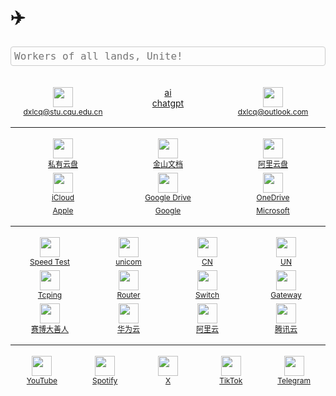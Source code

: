 # ✈️

<style>
  .container {
    display: flex;
    text-align: center;
  }
  .item {
    flex: 1;
    margin: 3px 0;
  }
  .search-container {
    width: 100%; /* 搜索框宽度与页面相同 */
    margin: 0 auto;
  }
  .search-container textarea {
    width: 100%;
    padding: 5px;
    font-size: 16px;
    border: 1px solid #ccc;
    border-radius: 4px;
    background-color: transparent;
    outline: none;
    resize: none; /* 禁止用户手动调整大小 */
    overflow: hidden; /* 防止出现滚动条 */
  }
  /* 图标容器样式 */
  .rounded-icon {
    width: 32px; /* 图标宽度 */
    height: 32px; /* 图标高度 */
    border-radius: 10px; /* 圆角半径 */
    display: inline-block; /* 行内块元素 */
    cursor: pointer; /* 鼠标悬停时显示手型光标 */
    transition: transform 0.3s; /* 动画过渡效果 */
  }

  /* 鼠标悬停时的效果 */
  .rounded-icon:hover {
    transform: scale(1.05); /* 放大图标 */
  }

  /* 图标内的图片样式 */
  .rounded-icon img {
    width: 100%;
    height: 100%;
    object-fit: contain; /* 保持图像比例并完全适应容器 */
  }
</style>

<div class="search-container">
  <form action="https://dxlcq.cn/proxy" method="GET">
    <textarea id="searchBox" name="q" placeholder="Workers of all lands, Unite!" rows="1"
      oninput="this.style.height = ''; this.style.height = this.scrollHeight + 'px';"
      onkeydown="if(event.key==='Enter' && !event.shiftKey){
        event.preventDefault();
        if(this.value.trim() !== ''){ this.form.submit(); }
      }"></textarea>
  </form>
</div>

<script>
  window.onload = function() {
    document.getElementById('searchBox').focus(); // 页面加载时自动聚焦搜索框
  }
</script>

<br>

<div class="container"> <!-- 1 -->

  <div class="item">
    <a href="https://mail.cqu.edu.cn/" target="_blank">
      <div class="rounded-icon"><img src="https://upload.wikimedia.org/wikipedia/zh/7/74/Chongqing_University_logo.svg"></div>
      <div style="font-size: 12px;">dxlcq@stu.cqu.edu.cn</div>
    </a>
  </div>

  <div class="item" style="font-size: 14px;">
    <div><a href="http://10.0.0.10:22434/" target="_blank"> ai </a></div>
    <div><a href="https://chatgpt.com/" target="_blank"> chatgpt </a></div>
  </div>

  <div class="item">
    <a href="https://outlook.live.com/mail/0/" target="_blank">
      <div class="rounded-icon"><img src="https://upload.wikimedia.org/wikipedia/commons/d/df/Microsoft_Office_Outlook_%282018%E2%80%93present%29.svg"></div>
      <div style="font-size: 12px;">dxlcq@outlook.com</div>
    </a>
  </div>

</div>

---

<div class="container"> <!-- 1 -->

  <div class="item">
    <a href="http://10.0.0.10:8080" target="_blank">
      <div class="rounded-icon"><img src="https://upload.wikimedia.org/wikipedia/commons/thumb/1/1d/ISS-40_Thunderheads_near_Borneo.jpg/330px-ISS-40_Thunderheads_near_Borneo.jpg"></div>
      <div style="font-size: 12px;">私有云盘</div>
    </a>
  </div>

  <div class="item">
    <a href="https://www.kdocs.cn/?show=all" target="_blank">
      <div class="rounded-icon"><img src="https://website-prod.cache.wpscdn.com/img/ai-wps-office-logo.3a18f52.png"></div>
      <div style="font-size: 12px;">金山文档</div>
    </a>
  </div>

  <div class="item">
    <a href="https://www.alipan.com/drive/file/all" target="_blank">
      <div class="rounded-icon"><img src="https://img.alicdn.com/imgextra/i2/O1CN011vHpiQ251TseXpbH7_!!6000000007466-2-tps-120-120.png"></div>
      <div style="font-size: 12px;">阿里云盘</div>
    </a>
  </div>

</div>

<div class="container"> <!-- 1 -->

  <div class="item">
    <a href="https://www.icloud.com/" target="_blank">
      <div class="rounded-icon"><img src="https://upload.wikimedia.org/wikipedia/commons/thumb/f/fa/Apple_logo_black.svg/160px-Apple_logo_black.svg.png"></div>
      <div style="font-size: 12px;">iCloud</div>
    </a>
  </div>
  
  <div class="item">
    <a href="https://drive.google.com/drive/my-drive" target="_blank">
      <div class="rounded-icon"><img src="https://upload.wikimedia.org/wikipedia/commons/thumb/c/c1/Google_%22G%22_logo.svg/1200px-Google_%22G%22_logo.svg.png"></div>
      <div style="font-size: 12px;">Google Drive</div>
    </a>
  </div>

  <div class="item">
    <a href="https://onedrive.live.com/" target="_blank">
      <div class="rounded-icon"><img src="https://upload.wikimedia.org/wikipedia/commons/4/44/Microsoft_logo.svg"></div>
      <div style="font-size: 12px;">OneDrive</div>
    </a>
  </div>

</div>

<div class="container"> <!-- 1 -->

  <div class="item">
    <a href="https://account.apple.com/account/manage/section/information" target="_blank">
      <div style="font-size: 12px;">Apple</div>
    </a>
  </div>
  
  <div class="item">
    <a href="https://passwords.google.com/" target="_blank">
      <div style="font-size: 12px;">Google</div>
    </a> 
  </div>

  <div class="item">
    <a href="https://account.microsoft.com/" target="_blank">
      <div style="font-size: 12px;">Microsoft</div>
    </a>
  </div>

</div>

---

<div class="container"> <!-- 1 -->

  <div class="item">
    <a href="http://10.0.0.10:2026" target="_blank">
      <div class="rounded-icon"><img src="https://avatars.githubusercontent.com/u/55735736?s=200&v=4"></div>
      <div style="font-size: 12px;">Speed Test</div>
    </a>
  </div>

  <div class="item">
    <a href="http://cesu.cqwin.com/" target="_blank">
      <div class="rounded-icon"><img src="https://pp.myapp.com/ma_icon/0/icon_3722_1737177848/256"></div>
      <div style="font-size: 12px;">unicom</div>
    </a>
  </div>

  <div class="item">
    <a href="https://test.nju.edu.cn/" target="_blank">
      <div class="rounded-icon"><img src="https://upload.wikimedia.org/wikipedia/zh/thumb/f/fb/%E5%8D%97%E4%BA%AC%E5%A4%A7%E5%AD%A6%E6%A0%A1%E5%BE%BD.svg/536px-%E5%8D%97%E4%BA%AC%E5%A4%A7%E5%AD%A6%E6%A0%A1%E5%BE%BD.svg.png?20121015073640"></div>
      <div style="font-size: 12px;">CN</div>
    </a>
  </div>

  <div class="item">
    <a href="https://www.speedtest.net/zh-Hans" target="_blank">
      <div class="rounded-icon"><img src="https://is1-ssl.mzstatic.com/image/thumb/Purple126/v4/04/fa/ac/04faace5-ae8f-313f-4d10-d809fb397e7f/AppIcon-85-220-0-4-2x.png/460x0w.webp"></div>
      <div style="font-size: 12px;">UN</div>
    </a>
  </div>

</div>

<div class="container"> <!-- 1 -->

  <div class="item">
    <a href="https://www.itdog.cn/tcping/" target="_blank">
      <div class="rounded-icon"><img src="https://favicon.yandex.net/favicon/v2/www.itdog.cn?size=32"></div>
      <div style="font-size: 12px;">Tcping</div>
    </a>
  </div>

  <div class="item">
    <a href="https://smbcloud.tp-link.com.cn/login.html" target="_blank">
      <div class="rounded-icon"><img src="https://upload.wikimedia.org/wikipedia/commons/thumb/d/d0/TPLINK_Logo_2.svg/2880px-TPLINK_Logo_2.svg.png"></div>
      <div style="font-size: 12px;">Router</div>
    </a>
  </div>

  <div class="item">
    <a href="http://10.0.0.2" target="_blank">
      <div class="rounded-icon"><img src="https://upload.wikimedia.org/wikipedia/commons/thumb/0/08/Cisco_logo_blue_2016.svg/2880px-Cisco_logo_blue_2016.svg.png"></div>
      <div style="font-size: 12px;">Switch</div>
    </a>
  </div>

  <div class="item">
    <a href="http://10.0.0.3" target="_blank">
      <div class="rounded-icon"><img src="https://upload.wikimedia.org/wikipedia/commons/8/84/OpenWrt_Logo.svg"></div>
      <div style="font-size: 12px;">Gateway</div>
    </a>
  </div>

</div>

<div class="container"> <!-- 1 -->

  <div class="item">
    <a href="https://dash.cloudflare.com/" target="_blank">
      <div class="rounded-icon"><img src="https://upload.wikimedia.org/wikipedia/commons/9/94/Cloudflare_Logo.png"></div>
      <div style="font-size: 12px;">赛博大善人</div>
    </a>
  </div>

  <div class="item">
    <a href="https://console.huaweicloud.com/" target="_blank">
      <div class="rounded-icon"><img src="https://upload.wikimedia.org/wikipedia/zh/thumb/0/04/Huawei_Standard_logo.svg/1920px-Huawei_Standard_logo.svg.png"></div>
      <div style="font-size: 12px;">华为云</div>
    </a>
  </div>

  <div class="item">
    <a href="https://home.console.aliyun.com/" target="_blank">
      <div class="rounded-icon"><img src="https://img.alicdn.com/tfs/TB1qNVdXlGw3KVjSZFDXXXWEpXa-620-620.png"></div>
      <div style="font-size: 12px;">阿里云</div>
    </a>
  </div>

  <div class="item">
    <a href="https://console.cloud.tencent.com/" target="_blank">
      <div class="rounded-icon"><img src="https://avatars.githubusercontent.com/u/12334581"></div>
      <div style="font-size: 12px;">腾讯云</div>
    </a>
  </div>

</div>

---

<div class="container">
    <div class="item">
      <a href="https://www.youtube.com/@骄骄" target="_blank">
        <div class="rounded-icon"><img src="https://is1-ssl.mzstatic.com/image/thumb/Purple221/v4/f5/ac/a8/f5aca8ee-b304-1aec-c656-66a36ae88a94/logo_youtube_2024_q4_color-0-0-1x_U007emarketing-0-0-0-6-0-0-0-85-220.png/492x0w.webp"></div>
        <div style="font-size: 12px;">YouTube</div>
      </a> 
    </div>
    <div class="item">
      <a href="https://open.spotify.com/user/312fhhabg3hdhdlcyq5r7zidpt5e?si=2f6fcb6ff1c64a79&nd=1&dlsi=12f6bab9fb1446d8" target="_blank">
        <div class="rounded-icon"><img src="https://is1-ssl.mzstatic.com/image/thumb/Purple221/v4/7a/7a/63/7a7a63b4-6370-c782-c7c5-68d0f85d753a/AppIcon-0-0-1x_U007emarketing-0-7-0-0-85-220.png/460x0w.webp"></div>
        <div style="font-size: 12px;">Spotify</div>
      </a> 
    </div>
    <div class="item">
      <a href="https://x.com/dxlcqy" target="_blank">
        <div class="rounded-icon"><img src="https://upload.wikimedia.org/wikipedia/commons/thumb/c/ce/X_logo_2023.svg/220px-X_logo_2023.svg.png"></div>
        <div style="font-size: 12px;">X</div>
      </a> 
    </div>
    <div class="item">
      <a href="https://www.tiktok.com/@dxlcq" target="_blank"> 
        <div class="rounded-icon"><img src="https://upload.wikimedia.org/wikipedia/en/thumb/a/a9/TikTok_logo.svg/440px-TikTok_logo.svg.png"></div>
        <div style="font-size: 12px;">TikTok</div>
      </a> 
    </div>
    <div class="item">
      <a href="https://web.telegram.org/a/" target="_blank">
        <div class="rounded-icon"><img src="https://upload.wikimedia.org/wikipedia/commons/thumb/8/83/Telegram_2019_Logo.svg/300px-Telegram_2019_Logo.svg.png"></div>
        <div style="font-size: 12px;">Telegram</div>
      </a> 
    </div>

</div>